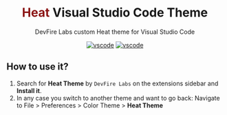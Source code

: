 <div align="center">

# <span style="color:#8C1616">Heat</span> Visual Studio Code Theme

DevFire Labs custom Heat theme for Visual Studio Code

[![vscode](https://img.shields.io/badge/VSCODE-1.56%2B-red?style=for-the-badge)](https://code.visualstudio.com/updates/v1_56) [![vscode](https://img.shields.io/badge/Built%20by-Rocket%20Scientists-red?style=for-the-badge)](https://github.com/Devfire-Labs)

</div>

## How to use it?

1. Search for **Heat Theme** by `DevFire Labs` on the extensions sidebar and **Install it**.
1. In any case you switch to another theme and want to go back: Navigate to File > Preferences > Color Theme > **Heat Theme**